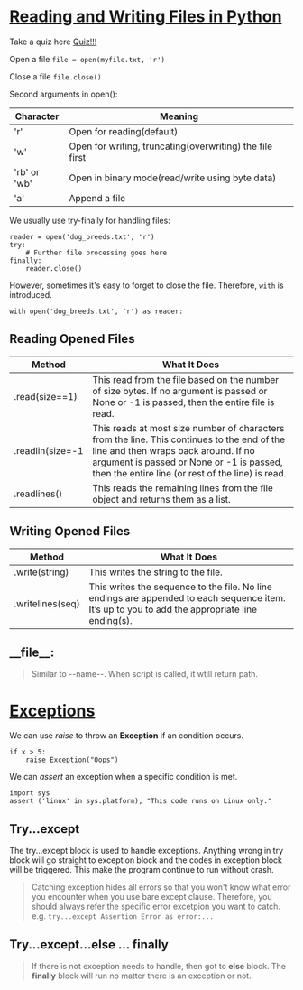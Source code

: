 # [Reading and Writing Files in Python](https://realpython.com/read-write-files-python/)
Take a quiz here [Quiz!!!](https://realpython.com/quizzes/read-write-files-python/)

Open a file
```file = open(myfile.txt, 'r')```

Close a file
```file.close()```

Second arguments in open():

| Character | Meaning |
| --------- | ------- |
| 'r' | Open for reading(default) |
| 'w' | Open for writing, truncating(overwriting) the file first |
| 'rb' or 'wb' | Open in binary mode(read/write using byte data) |
| 'a' | Append a file |

We usually use try-finally for handling files:

```
reader = open('dog_breeds.txt', 'r')
try:
    # Further file processing goes here
finally:
    reader.close()
```
However, sometimes it's easy to forget to close the file. Therefore, ```with``` is introduced.

```
with open('dog_breeds.txt', 'r') as reader:
```

## Reading Opened Files
|Method|What It Does|
|---|---|
|.read(size==1)|This read from the file based on the number of size bytes. If no argument is passed or None or -1 is passed, then the entire file is read.|
|.readlin(size=-1|This reads at most size number of characters from the line. This continues to the end of the line and then wraps back around. If no argument is passed or None or -1 is passed, then the entire line (or rest of the line) is read.|
|.readlines()|This reads the remaining lines from the file object and returns them as a list.|

## Writing Opened Files
|Method|What It Does|
|---|---|
|.write(string)|This writes the string to the file.|
|.writelines(seq)|This writes the sequence to the file. No line endings are appended to each sequence item. It’s up to you to add the appropriate line ending(s).|

## \_\_file\_\_:
> Similar to \-\-name\-\-. When script is called, it wtill return path.

# [Exceptions](https://realpython.com/python-exceptions/)

We can use *raise* to throw an **Exception** if an condition occurs. 

```x = 10
if x > 5:
    raise Exception("Oops")
```

We can *assert* an exception when a specific condition is met.

```
import sys
assert ('linux' in sys.platform), "This code runs on Linux only."
```
## Try...except

The try...except block is used to handle exceptions. Anything wrong in try block will go straight to exception block and the codes in exception block will be triggered. This make the program continue to run without crash.
> Catching exception hides all errors so that you won't know what error you encounter when you use bare except clause. Therefore, you should always refer the specific error excetpion you want to catch. e.g. ```try...except Assertion Error as error:...```

## Try...except...else ... finally
> If there is not exception needs to handle, then got to **else** block. The **finally** block will run no matter there is an exception or not.
